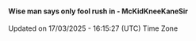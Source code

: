 #### Wise man says only fool rush in - McKidKneeKaneSir
Updated on 17/03/2025 - 16:15:27 (UTC) Time Zone
